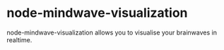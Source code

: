 node-mindwave-visualization
===================
node-mindwave-visualization allows you to visualise your brainwaves in realtime.
